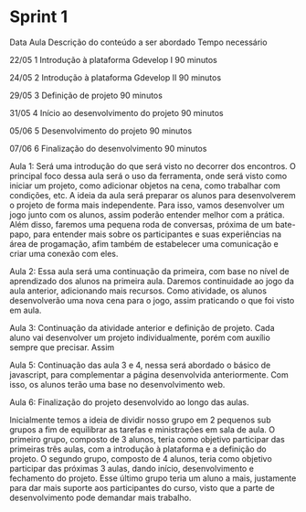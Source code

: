 # Sprint 1


Data	Aula	Descrição do conteúdo a ser abordado	Tempo necessário

22/05	1	Introdução à plataforma Gdevelop I	90 minutos

24/05	2	Introdução à plataforma Gdevelop II	90 minutos

29/05	3	Definição de projeto	90 minutos

31/05	4	Início ao desenvolvimento do projeto	90 minutos

05/06	5	Desenvolvimento do projeto	90 minutos

07/06	6	Finalização do desenvolvimento	90 minutos


Aula 1: Será uma introdução do que será visto no decorrer dos encontros. O principal foco dessa aula será o uso da ferramenta, onde será visto como iniciar um projeto, como adicionar objetos na cena, como trabalhar com condições, etc. A ideia da aula será preparar os alunos para desenvolverem o projeto de forma mais independente. Para isso, vamos desenvolver um jogo junto com os alunos, assim poderão entender melhor com a prática. Além disso, faremos uma pequena roda de conversas, próxima de um bate-papo, para entender mais sobre os participantes e suas experiências na área de progamação, afim também de estabelecer uma comunicação e criar uma conexão com eles.

Aula 2: Essa aula será uma continuação da primeira, com base no nível de aprendizado dos alunos na primeira aula. Daremos continuidade ao jogo da aula anterior, adicionando mais recursos. Como atividade, os alunos desenvolverão uma nova cena para o jogo, assim praticando o que foi visto em aula.

Aula 3: Continuação da atividade anterior e definição de projeto. Cada aluno vai desenvolver um projeto individualmente, porém com auxílio sempre que precisar. Assim

Aula 5: Continuação das aula 3 e 4, nessa será abordado o básico de javascript, para complementar a página desenvolvida anteriormente. Com isso, os alunos terão uma base no desenvolvimento web.

Aula 6: Finalização do projeto desenvolvido ao longo das aulas.

Inicialmente temos a ideia de dividir nosso grupo em 2 pequenos sub grupos a fim de equilibrar as tarefas e ministrações em sala de aula. O primeiro grupo, composto de 3 alunos, teria como objetivo participar das primeiras três aulas, com a introdução à plataforma e a definição do projeto. O segundo grupo, composto de 4 alunos, teria como objetivo participar das próximas 3 aulas, dando início, desenvolvimento e fechamento do projeto. Esse último grupo teria um aluno a mais, justamente para dar mais suporte aos participantes do curso, visto que a parte de desenvolvimento pode demandar mais trabalho.  
